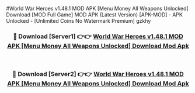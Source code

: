 #World War Heroes v1.48.1 MOD APK [Menu Money All Weapons Unlocked] Download [MOD Full Game] MOD APK (Latest Version) [APK-MOD] - APK Unlocked - [Unlimited Coins No Watermark Premium] gzkhy



<div align="center">

<h3>🔴 Download [Server1] 👉👉 <a href="https://momento.my/?title=World_War_Heroes_v1.48.1_MOD_APK_[Menu_Money_All_Weapons_Unlocked]_Download">World War Heroes v1.48.1 MOD APK [Menu Money All Weapons Unlocked] Download Mod Apk</a></h3><br>

<h3>🔴 Download [Server2] 👉👉 <a href="https://momento.my/?title=World_War_Heroes_v1.48.1_MOD_APK_[Menu_Money_All_Weapons_Unlocked]_Download">World War Heroes v1.48.1 MOD APK [Menu Money All Weapons Unlocked] Download Mod Apk</a></h3>
</div>
